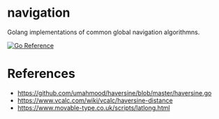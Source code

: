 # navigation
Golang implementations of common global navigation algorithmns.

[![Go Reference](https://pkg.go.dev/badge/github.com/firstdivision/navigation.svg)](https://pkg.go.dev/github.com/firstdivision/navigation)

# References
* https://github.com/umahmood/haversine/blob/master/haversine.go
* https://www.vcalc.com/wiki/vcalc/haversine-distance
* https://www.movable-type.co.uk/scripts/latlong.html   
